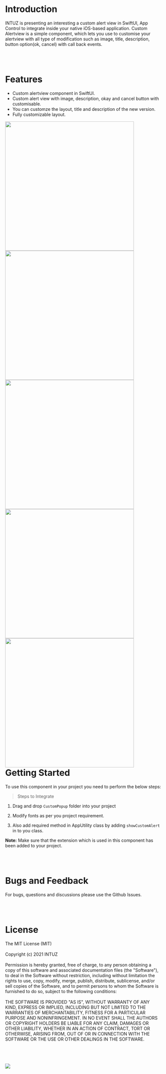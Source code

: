 <h1>Introduction</h1>
INTUZ is presenting an interesting a custom alert view in SwiftUI, App Control to integrate inside your native iOS-based application. 
Custom Alertview is a simple component, which lets you use to customise your alertview with all type of modification such as image, title, description, button option(ok, cancel) with call back events. 

<br/><br/>
<h1>Features</h1>

- Custom alertview component in SwiftUI. 
- Custom alert view with image, description, okay and cancel button with customisable. 
- You can customze the layout, title and description of the new version. 
- Fully customizable layout.

<div style="float:left">
<img src="Screenshots/Screen1.png" width="414">
<img src="Screenshots/Screen2.png" width="414">
<img src="Screenshots/Screen3.png" width="414">
<img src="Screenshots/Screen4.png" width="414">
<img src="Screenshots/Screen5.png" width="414">
</div>

<br/><br/>
<h1>Getting Started</h1>

To use this component in your project you need to perform the below steps:

> Steps to Integrate


1) Drag and drop `CustomPopup` folder into your project

2) Modify fonts as per you project requirement.

3) Also add required method in AppUtility class by adding `showCustomAlert` in to you class.


**Note:** Make sure that the extension which is used in this component has been added to your project. 


<br/><br/>
**<h1>Bugs and Feedback</h1>**
For bugs, questions and discussions please use the Github Issues.


<br/><br/>
**<h1>License</h1>**
The MIT License (MIT)
<br/><br/>
Copyright (c) 2021 INTUZ
<br/><br/>
Permission is hereby granted, free of charge, to any person obtaining a copy of this software and associated documentation files (the "Software"), to deal in the Software without restriction, including without limitation the rights to use, copy, modify, merge, publish, distribute, sublicense, and/or sell copies of the Software, and to permit persons to whom the Software is furnished to do so, subject to the following conditions: 
<br/><br/>
THE SOFTWARE IS PROVIDED "AS IS", WITHOUT WARRANTY OF ANY KIND, EXPRESS OR IMPLIED, INCLUDING BUT NOT LIMITED TO THE WARRANTIES OF MERCHANTABILITY, FITNESS FOR A PARTICULAR PURPOSE AND NONINFRINGEMENT. IN NO EVENT SHALL THE AUTHORS OR COPYRIGHT HOLDERS BE LIABLE FOR ANY CLAIM, DAMAGES OR OTHER LIABILITY, WHETHER IN AN ACTION OF CONTRACT, TORT OR OTHERWISE, ARISING FROM, OUT OF OR IN CONNECTION WITH THE SOFTWARE OR THE USE OR OTHER DEALINGS IN THE SOFTWARE.

<br/>
<h1></h1>
<a href="https://www.intuz.com/" target="_blank"><img src="Screenshots/logo.jpg"></a>




